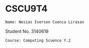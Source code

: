 # CSCU9T4
```
Name: Nesias Iverson Cuenca Lirasan 
```
Student No. 3140619
```
Course: Computing Scuence Y.2
